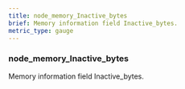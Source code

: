 ```yaml
---
title: node_memory_Inactive_bytes
brief: Memory information field Inactive_bytes.
metric_type: gauge
---
```

### node_memory_Inactive_bytes

Memory information field Inactive_bytes.